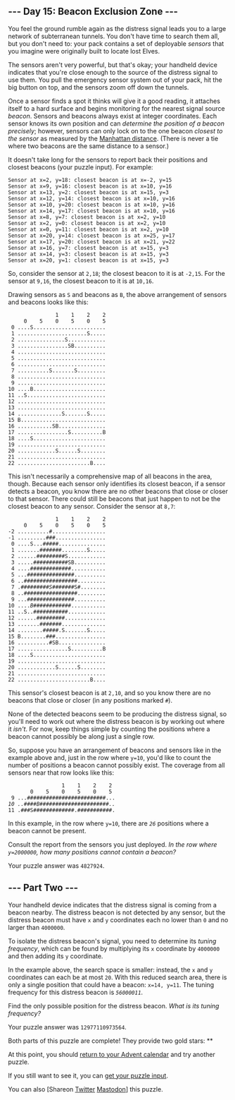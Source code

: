 <main>
<article class="day-desc"><h2>--- Day 15: Beacon Exclusion Zone ---</h2><p>You feel the ground rumble again as the distress signal leads you to a large network of subterranean tunnels. You don't have time to search them all, but you don't need to: your pack contains a set of deployable <em>sensors</em> that you imagine were originally built to locate lost Elves.</p>
<p>The sensors aren't very powerful, but that's okay; your handheld device indicates that you're close enough to the source of the distress signal to use them. You pull the emergency sensor system out of your pack, hit the big button on top, and the sensors zoom off down the tunnels.</p>
<p>Once a sensor finds a spot it thinks will give it a good reading, it attaches itself to a hard surface and begins monitoring for the nearest signal source <em>beacon</em>. Sensors and beacons always exist at integer coordinates. Each sensor knows its own position and can <em>determine the position of a beacon precisely</em>; however, sensors can only lock on to the one beacon <em>closest to the sensor</em> as measured by the <a href="https://en.wikipedia.org/wiki/Taxicab_geometry" target="_blank">Manhattan distance</a>. (There is never a tie where two beacons are the same distance to a sensor.)</p>
<p>It doesn't take long for the sensors to report back their positions and closest beacons (your puzzle input). For example:</p>
<pre><code>Sensor at x=2, y=18: closest beacon is at x=-2, y=15
Sensor at x=9, y=16: closest beacon is at x=10, y=16
Sensor at x=13, y=2: closest beacon is at x=15, y=3
Sensor at x=12, y=14: closest beacon is at x=10, y=16
Sensor at x=10, y=20: closest beacon is at x=10, y=16
Sensor at x=14, y=17: closest beacon is at x=10, y=16
Sensor at x=8, y=7: closest beacon is at x=2, y=10
Sensor at x=2, y=0: closest beacon is at x=2, y=10
Sensor at x=0, y=11: closest beacon is at x=2, y=10
Sensor at x=20, y=14: closest beacon is at x=25, y=17
Sensor at x=17, y=20: closest beacon is at x=21, y=22
Sensor at x=16, y=7: closest beacon is at x=15, y=3
Sensor at x=14, y=3: closest beacon is at x=15, y=3
Sensor at x=20, y=1: closest beacon is at x=15, y=3
</code></pre>
<p>So, consider the sensor at <code>2,18</code>; the closest beacon to it is at <code>-2,15</code>. For the sensor at <code>9,16</code>, the closest beacon to it is at <code>10,16</code>.</p>
<p>Drawing sensors as <code>S</code> and beacons as <code>B</code>, the above arrangement of sensors and beacons looks like this:</p>
<pre><code>               1    1    2    2
     0    5    0    5    0    5
 0 ....S.......................
 1 ......................S.....
 2 ...............S............
 3 ................SB..........
 4 ............................
 5 ............................
 6 ............................
 7 ..........S.......S.........
 8 ............................
 9 ............................
10 ....B.......................
11 ..S.........................
12 ............................
13 ............................
14 ..............S.......S.....
15 B...........................
16 ...........SB...............
17 ................S..........B
18 ....S.......................
19 ............................
20 ............S......S........
21 ............................
22 .......................B....
</code></pre>
<p>This isn't necessarily a comprehensive map of all beacons in the area, though. Because each sensor only identifies its closest beacon, if a sensor detects a beacon, you know there are no other beacons that close or closer to that sensor. There could still be beacons that just happen to not be the closest beacon to any sensor. Consider the sensor at <code>8,7</code>:</p>
<pre><code>               1    1    2    2
     0    5    0    5    0    5
-2 ..........#.................
-1 .........###................
 0 ....S...#####...............
 1 .......#######........S.....
 2 ......#########S............
 3 .....###########SB..........
 4 ....#############...........
 5 ...###############..........
 6 ..#################.........
 7 .#########<em>S</em>#######S#........
 8 ..#################.........
 9 ...###############..........
10 ....<em>B</em>############...........
11 ..S..###########............
12 ......#########.............
13 .......#######..............
14 ........#####.S.......S.....
15 B........###................
16 ..........#SB...............
17 ................S..........B
18 ....S.......................
19 ............................
20 ............S......S........
21 ............................
22 .......................B....
</code></pre>
<p>This sensor's closest beacon is at <code>2,10</code>, and so you know there are no beacons that close or closer (in any positions marked <code>#</code>).</p>
<p>None of the detected beacons seem to be producing the distress signal, so you'll need to <span title="&quot;When you have eliminated all which is impossible, then whatever remains, however improbable, must be where the missing beacon is.&quot; - Sherlock Holmes">work out</span> where the distress beacon is by working out where it <em>isn't</em>. For now, keep things simple by counting the positions where a beacon cannot possibly be along just a single row.</p>
<p>So, suppose you have an arrangement of beacons and sensors like in the example above and, just in the row where <code>y=10</code>, you'd like to count the number of positions a beacon cannot possibly exist. The coverage from all sensors near that row looks like this:</p>
<pre><code>                 1    1    2    2
       0    5    0    5    0    5
 9 ...#########################...
<em>10 ..####B######################..</em>
11 .###S#############.###########.
</code></pre>
<p>In this example, in the row where <code>y=10</code>, there are <code><em>26</em></code> positions where a beacon cannot be present.</p>
<p>Consult the report from the sensors you just deployed. <em>In the row where <code>y=2000000</code>, how many positions cannot contain a beacon?</em></p>
</article>
<p>Your puzzle answer was <code>4827924</code>.</p><article class="day-desc"><h2 id="part2">--- Part Two ---</h2><p>Your handheld device indicates that the distress signal is coming from a beacon nearby. The distress beacon is not detected by any sensor, but the distress beacon must have <code>x</code> and <code>y</code> coordinates each no lower than <code>0</code> and no larger than <code>4000000</code>.</p>
<p>To isolate the distress beacon's signal, you need to determine its <em>tuning frequency</em>, which can be found by multiplying its <code>x</code> coordinate by <code>4000000</code> and then adding its <code>y</code> coordinate.</p>
<p>In the example above, the search space is smaller: instead, the <code>x</code> and <code>y</code> coordinates can each be at most <code>20</code>. With this reduced search area, there is only a single position that could have a beacon: <code>x=14, y=11</code>. The tuning frequency for this distress beacon is <code><em>56000011</em></code>.</p>
<p>Find the only possible position for the distress beacon. <em>What is its tuning frequency?</em></p>
</article>
<p>Your puzzle answer was <code>12977110973564</code>.</p><p class="day-success">Both parts of this puzzle are complete! They provide two gold stars: **</p>
<p>At this point, you should <a href="/2022">return to your Advent calendar</a> and try another puzzle.</p>
<p>If you still want to see it, you can <a href="15/input" target="_blank">get your puzzle input</a>.</p>
<p>You can also <span class="share">[Share<span class="share-content">on
  <a href="https://twitter.com/intent/tweet?text=I%27ve+completed+%22Beacon+Exclusion+Zone%22+%2D+Day+15+%2D+Advent+of+Code+2022&amp;url=https%3A%2F%2Fadventofcode%2Ecom%2F2022%2Fday%2F15&amp;related=ericwastl&amp;hashtags=AdventOfCode" target="_blank">Twitter</a>
  <a href="javascript:void(0);" onclick="var mastodon_instance=prompt('Mastodon Instance / Server Name?'); if(typeof mastodon_instance==='string' &amp;&amp; mastodon_instance.length){this.href='https://'+mastodon_instance+'/share?text=I%27ve+completed+%22Beacon+Exclusion+Zone%22+%2D+Day+15+%2D+Advent+of+Code+2022+%23AdventOfCode+https%3A%2F%2Fadventofcode%2Ecom%2F2022%2Fday%2F15'}else{return false;}" target="_blank">Mastodon</a></span>]</span> this puzzle.</p>
</main>